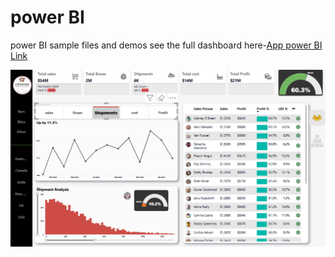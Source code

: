 # power BI
power BI sample files and demos
see the full dashboard here-[App power BI Link](https://app.powerbi.com/view?r=eyJrIjoiMzU0YTYwYTgtODJiMS00Yjk1LWFjMjItZTE2NWI3OGZjNDMxIiwidCI6ImU3M2YwNzUyLWEyOWMtNDM3Zi04MzZmLTVkNDg5NTI5Y2JmNSJ9)

![portfolio dashboard](portfolio-dashboard-screenshot.png)
